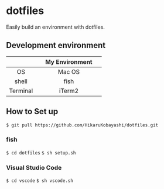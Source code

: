 # dotfiles
Easily build an environment with dotfiles.

## Development environment
|              |  My Environment  　　|
|:---:|:---:|
|OS|Mac OS|
|shell|fish|
|Terminal|iTerm2|

## How to Set up
`$ git pull https://github.com/HikaruKobayashi/dotfiles.git`

### fish
`$ cd dotfiles`
`$ sh setup.sh`

### Visual Studio Code
`$ cd vscode`
`$ sh vscode.sh`